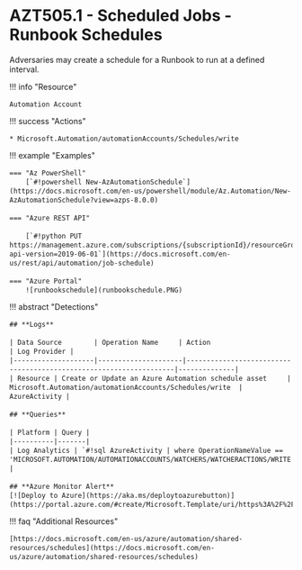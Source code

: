 # AZT505.1 - Scheduled Jobs - Runbook Schedules

Adversaries may create a schedule for a Runbook to run at a defined interval.

!!! info "Resource" 

	Automation Account

!!! success "Actions" 

	* Microsoft.Automation/automationAccounts/Schedules/write

!!! example "Examples"

    === "Az PowerShell"
    	[`#!powershell New-AzAutomationSchedule`](https://docs.microsoft.com/en-us/powershell/module/Az.Automation/New-AzAutomationSchedule?view=azps-8.0.0)

	=== "Azure REST API"
	
		[`#!python PUT https://management.azure.com/subscriptions/{subscriptionId}/resourceGroups/{resourceGroupName}/providers/Microsoft.Automation/automationAccounts/{automationAccountName}/jobSchedules/{jobScheduleId}?api-version=2019-06-01`](https://docs.microsoft.com/en-us/rest/api/automation/job-schedule)	

    === "Azure Portal"
    	![runbookschedule](runbookschedule.PNG)

!!! abstract "Detections"

	## **Logs** 

    | Data Source        | Operation Name     | Action                                                            | Log Provider |
    |--------------------|---------------------|-------------------------------------------------------------------|--------------|
    | Resource | Create or Update an Azure Automation schedule asset	 | Microsoft.Automation/automationAccounts/Schedules/write	| AzureActivity |

	## **Queries**

	| Platform | Query |
    |----------|-------|
	| Log Analytics | `#!sql AzureActivity | where OperationNameValue == 'MICROSOFT.AUTOMATION/AUTOMATIONACCOUNTS/WATCHERS/WATCHERACTIONS/WRITE'` |	
	
	## **Azure Monitor Alert**
	[![Deploy to Azure](https://aka.ms/deploytoazurebutton)](https://portal.azure.com/#create/Microsoft.Template/uri/https%3A%2F%2Fraw.githubusercontent.com%2Fmicrosoft%2FAzDetectSuite%2Fmain%2FPersistence%2FAZT505%2FAZT505.json)
	
!!! faq "Additional Resources"

	[https://docs.microsoft.com/en-us/azure/automation/shared-resources/schedules](https://docs.microsoft.com/en-us/azure/automation/shared-resources/schedules)